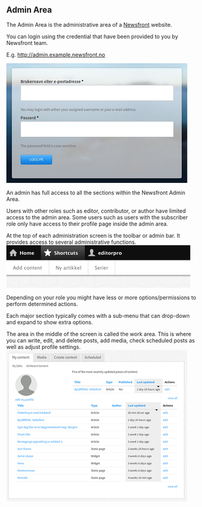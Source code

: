 ## Admin Area

The Admin Area is the administrative area of a <a href="http://www.newsfront.no">Newsfront</a> website.

You can login using the credential that have been provided to you by Newsfront team.

E.g. http://admin.example.newsfront.no


![admin login](/img/admin-loginform.png)

An admin has full access to all the sections within the Newsfront Admin Area.

Users with other roles such as editor, contributor, or author have limited access to the admin area. Some users such as users with the subscriber role only have access to their profile page inside the admin area.

At the top of each administration screen is the toolbar or admin bar. It provides access to several administrative functions.
![top toolbar](/img/top-toolbar.png)

Depending on your role you might have less or more options/permissions to perform determined actions.

Each major section typically comes with a sub-menu that can drop-down and expand to show extra options.

The area in the middle of the screen is called the work area. This is where you can write, edit, and delete posts, add media, check scheduled posts as well as adjust profile settings. 
![top toolbar](/img/work-area.png)




